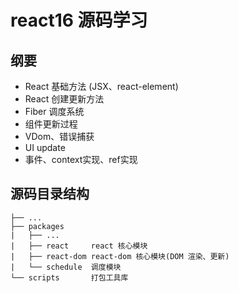 # react16 源码学习

## 纲要
- React 基础方法 (JSX、react-element)
- React 创建更新方法
- Fiber 调度系统
- 组件更新过程
- VDom、错误捕获
- UI update
- 事件、context实现、ref实现


## 源码目录结构

```
├── ...
├── packages
|   ├── ...
|   ├── react     react 核心模块
|   ├── react-dom react-dom 核心模块(DOM 渲染、更新) 
|   └── schedule  调度模块
└── scripts       打包工具库

```